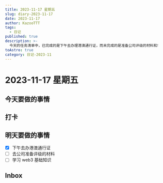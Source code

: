 ```yaml
---
title: 2023-11-17 星期五
slug: diary-2023-11-17
date: 2023-11-17
author: KazooTTT
tags:
  - 日记
published: true
description: >-
  今天的任务清单中，已完成的是下午去办理港澳通行证，而未完成的是准备公司评级的材料和学习web3基础知识。此外，今天的日程中还包括打卡和查看inbox，但没有具体的事项列出。
toAstro: true
category: 日记-2023-11
---
```


# 2023-11-17 星期五

## 今天要做的事情

## 打卡

## 明天要做的事情

- [x] 下午去办港澳通行证
- [ ] 去公司准备评级的材料
- [ ] 学习 web3 基础知识

## Inbox

<!-- start of weread -->
<!-- end of weread -->
